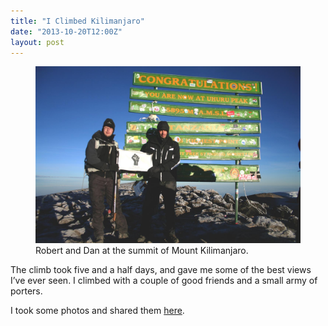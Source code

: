 ```yaml
---
title: "I Climbed Kilimanjaro"
date: "2013-10-20T12:00Z"
layout: post
---
```


<figure>
    <a href="/images/kilimanjaro-full.jpg"><img src="/images/kilimanjaro.jpg" alt="Robert and Dan at the summit of Mount Kilimanjaro"></a>
    <figcaption>Robert and Dan at the summit of Mount Kilimanjaro.</figcaption>
</figure>

The climb took five and a half days, and gave me some of the best views I’ve ever seen. I climbed with a couple of good friends and a small army of porters.

I took some photos and shared them [here](http://danleech.com/links/kilimanjaro).